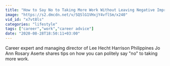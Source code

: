 ```yaml
---
title: "How to Say No to Taking More Work Without Leaving Negative Impression"
image: "https://s2.dmcdn.net/v/SQSlG1VHxjY4vflSm/x240"
vid_id: "x7vt8ls"
categories: "lifestyle"
tags: ["career","work","career advice"]
date: "2020-08-28T18:50:11+03:00"
---
```

Career expert and managing director of Lee Hecht Harrison Philippines Jo Ann Rosary Aserte shares tips on how you can politely say &quot;no&quot; to taking more work.

